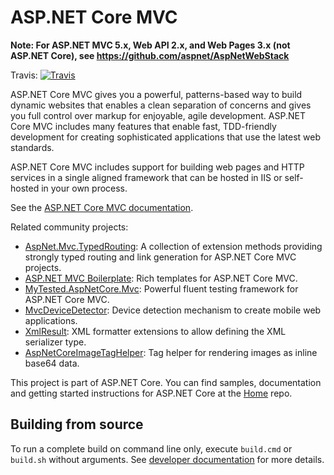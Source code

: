 ASP.NET Core MVC
===

**Note: For ASP.NET MVC 5.x, Web API 2.x, and Web Pages 3.x (not ASP.NET Core), see https://github.com/aspnet/AspNetWebStack**

Travis:   [![Travis](https://travis-ci.org/aspnet/Mvc.svg?branch=master)](https://travis-ci.org/aspnet/Mvc)

ASP.NET Core MVC gives you a powerful, patterns-based way to build dynamic websites that enables a clean separation of concerns and gives you full control over markup for enjoyable, agile development. ASP.NET Core MVC includes many features that enable fast, TDD-friendly development for creating sophisticated applications that use the latest web standards.

ASP.NET Core MVC includes support for building web pages and HTTP services in a single aligned framework that can be hosted in IIS or self-hosted in your own process.

See the [ASP.NET Core MVC documentation](https://docs.microsoft.com/aspnet/core/).

Related community projects:
* [AspNet.Mvc.TypedRouting](https://github.com/ivaylokenov/AspNet.Mvc.TypedRouting): A collection of extension methods providing strongly typed routing and link generation for ASP.NET Core MVC projects.
* [ASP.NET MVC Boilerplate](https://visualstudiogallery.msdn.microsoft.com/6cf50a48-fc1e-4eaf-9e82-0b2a6705ca7d): Rich templates for ASP.NET Core MVC.
* [MyTested.AspNetCore.Mvc](https://github.com/ivaylokenov/MyTested.AspNetCore.Mvc): Powerful fluent testing framework for ASP.NET Core MVC.
* [MvcDeviceDetector](https://github.com/laskoviymishka/MvcDeviceDetector): Device detection mechanism to create mobile web applications.
* [XmlResult](https://github.com/Wallsmedia/XmlResult): XML formatter extensions to allow defining the XML serializer type.
* [AspNetCoreImageTagHelper](https://github.com/ignatandrei/AspNetCoreImageTagHelper): Tag helper for rendering images as inline base64 data.

This project is part of ASP.NET Core. You can find samples, documentation and getting started instructions for ASP.NET Core at the [Home](https://github.com/aspnet/home) repo.

## Building from source

To run a complete build on command line only, execute `build.cmd` or `build.sh` without arguments. See [developer documentation](https://github.com/aspnet/Home/wiki) for more details.
